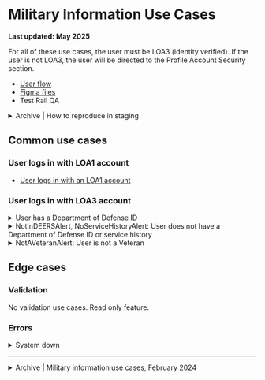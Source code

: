 # Military Information Use Cases
**Last updated: May 2025**

For all of these use cases, the user must be LOA3 (identity verified). If the user is not LOA3, the user will be directed to the Profile Account Security section.

- [User flow](https://www.figma.com/design/zb5ecY9yMnupiLjaH9UmSc/Profile---Military-Information?node-id=609-2756&t=fxhpoB08Vs0FbcNc-1)
- [Figma files](https://www.figma.com/design/zb5ecY9yMnupiLjaH9UmSc/Profile---Military-Information?node-id=609-2756&t=iU7vARDUjgIJkIfo-1)
- Test Rail QA

<details><summary>Archive | How to reproduce in staging</summary>

- [All Military information common use cases](https://github.com/department-of-veterans-affairs/va.gov-team/blob/master/products/identity-personalization/profile/military-information/use-cases/read-military-info.md#how-to-reproduce)
- [Military information system error](https://github.com/department-of-veterans-affairs/va.gov-team/blob/master/products/identity-personalization/profile/military-information/use-cases/system-cant-display-military-info.md#how-to-reproduce)

</details>

## Common use cases
### User logs in with LOA1 account
- [User logs in with an LOA1 account](https://github.com/department-of-veterans-affairs/va.gov-team/blob/master/products/identity-personalization/profile/use-cases/loa1-user.md)

### User logs in with LOA3 account

<details><summary>User has a Department of Defense ID</summary>

- **Use case:** User can see data points for all periods of service the VA can gather from their military records.
- **Status code:** 200
- **Content:** The page includes the following information:
  - Period of service
    - Branch of service
    - Type of service
    - Start and end dates
    - Additional info component: What if I don't think my military service information is correct?
  - Link component: Learn how to request your military service records
  - Proof of Veteran status card: [product documentation](https://github.com/department-of-veterans-affairs/va.gov-team/tree/master/products/veteran-status)
- **Format:** See designs
- [Link to designs](https://www.figma.com/design/zb5ecY9yMnupiLjaH9UmSc/Profile---Military-Information?node-id=619-3324&t=iU7vARDUjgIJkIfo-1)

</details>


<details><summary>NotInDEERSAlert, NoServiceHistoryAlert: User does not have a Department of Defense ID or service history</summary>

- **Use case:** DEERS does not return a DoD ID or service history.
- **Status code:** GET/SHOW 403
- **Content:**

H2: We can’t match your information to any military service records

We’re sorry for this issue.

If you want to learn what military service records may be on file for you, call the Defense Manpower Data Center (DMDC) at 800-538-9552 (TTY: 711). The DMDC office is open Monday through Friday (except federal holidays), 8:00 a.m. to 8:00 p.m. ET.

If you think there might be a problem with your military service records, you can apply for a correction. 

[Learn how to correct your military service records on the National Archives website](https://www.archives.gov/veterans/military-service-records/correct-service-records.html)

- **Format:** [Warning alert component](https://design.va.gov/components/alert/#warning-alert)
- [Link to designs](https://www.figma.com/design/zb5ecY9yMnupiLjaH9UmSc/Profile---Military-Information?node-id=619-10743&t=iU7vARDUjgIJkIfo-1)
- [Link to code](https://github.com/department-of-veterans-affairs/vets-website/blob/29f17e7e54f4b13149934df66d49cc886dedf1fb/src/applications/personalization/profile/components/military-information/MilitaryInformation.jsx#L45)

</details>


<details><summary>NotAVeteranAlert: User is not a Veteran</summary>

- **Use case:** User is confirmed as a non-Veteran.
- **Status code:** TBD
- **Content:**

H2: We don’t have military service records for you

If you think this is an error,  call us at 800-698-2411 (TTY: 711). We’re here Monday through Friday, 8:00 a.m. to 8:00 p.m. ET.

- **Format:** [Info alert component](https://design.va.gov/components/alert/#informational-alert-aka-default)
- [Link to designs](https://www.figma.com/design/zb5ecY9yMnupiLjaH9UmSc/Profile---Military-Information?node-id=619-10743&t=48R0Oy0eosW8QzYj-1)
- [Link to code](https://github.com/department-of-veterans-affairs/vets-website/blob/8bb9e606cbe6ac0d17598e748a550218b5bf3f2f/src/applications/personalization/profile/components/military-information/MilitaryInformation.jsx#L22)

</details>


## Edge cases
### Validation
No validation use cases. Read only feature.

### Errors

<details><summary>System down</summary>

- **Use case:** Cannot connect to the back end.
- **Status code:** TBD
- **Content:**

H2: This page isn't available right now

We’re sorry. Something went wrong on our end. Refresh this page or try again later.	

- **Format:** [Warning alert component](https://design.va.gov/components/alert/#warning-alert)
- [Link to designs](https://www.figma.com/design/zb5ecY9yMnupiLjaH9UmSc/Profile---Military-Information?node-id=619-3634&t=iU7vARDUjgIJkIfo-1)
- [Link to code]

</details>

---

<details><summary>Archive | Military information use cases, February 2024</summary>
  
# Military Information Use Cases
**Last updated:** February 15, 2024

For all of these use cases, the user must be LOA3 (identity verified). If the user is not LOA3, the only thing they can access in profile is the Account Security section.

## Common use cases
### User logs in with LOA1 account
- [User logs in with an LOA1 account](https://github.com/department-of-veterans-affairs/va.gov-team/blob/master/products/identity-personalization/profile/use-cases/loa1-user.md)

### User logs in with LOA3 account
- [User has a Department of Defense ID](https://github.com/department-of-veterans-affairs/va.gov-team/blob/master/products/identity-personalization/profile/military-information/use-cases/read-military-info.md#user-has-dod-id)
- [User does not have a Department of Defense ID or a service history](https://github.com/department-of-veterans-affairs/va.gov-team/blob/master/products/identity-personalization/profile/military-information/use-cases/read-military-info.md#user-does-not-have-dod-id-or-does-not-have-a-service-history)
- [User is not a Veteran](https://github.com/department-of-veterans-affairs/va.gov-team/blob/master/products/identity-personalization/profile/military-information/use-cases/read-military-info.md#user-is-not-a-veteran)

## Edge cases
### Flags 
There are no flags associated with this feature

### Validation
This feature has no validation use cases, since it is read only.

### System
- [Something has gone wrong and VA.gov can’t display any military information](https://github.com/department-of-veterans-affairs/va.gov-team/blob/master/products/identity-personalization/profile/military-information/use-cases/system-cant-display-military-info.md)

## Flow diagrams
- [User flow on mobile page of design files](https://www.figma.com/file/zb5ecY9yMnupiLjaH9UmSc/Profile---Military-Information?type=design&node-id=0%3A1&mode=design&t=ISGgZpVUB35oOzXb-1)

</details>
